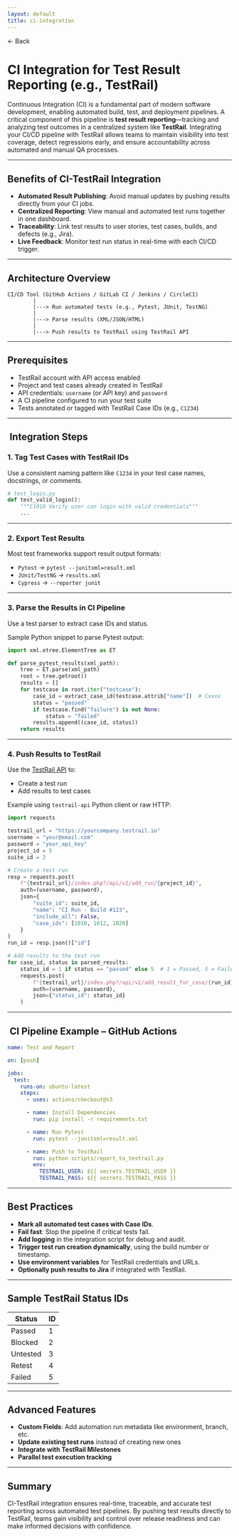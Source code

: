 ```yaml
---
layout: default
title: ci-integration 
---
```


<a href="https://anish7610.github.io/technical-writeups" style="text-decoration: none;">← Back</a>


# CI Integration for Test Result Reporting (e.g., TestRail)

Continuous Integration (CI) is a fundamental part of modern software development, enabling automated build, test, and deployment pipelines. A critical component of this pipeline is **test result reporting**—tracking and analyzing test outcomes in a centralized system like **TestRail**. Integrating your CI/CD pipeline with TestRail allows teams to maintain visibility into test coverage, detect regressions early, and ensure accountability across automated and manual QA processes.

---

##  Benefits of CI-TestRail Integration

* **Automated Result Publishing**: Avoid manual updates by pushing results directly from your CI jobs.
* **Centralized Reporting**: View manual and automated test runs together in one dashboard.
* **Traceability**: Link test results to user stories, test cases, builds, and defects (e.g., Jira).
* **Live Feedback**: Monitor test run status in real-time with each CI/CD trigger.

---

##  Architecture Overview

```
CI/CD Tool (GitHub Actions / GitLab CI / Jenkins / CircleCI)
        |
        |---> Run automated tests (e.g., Pytest, JUnit, TestNG)
        |
        |---> Parse results (XML/JSON/HTML)
        |
        |---> Push results to TestRail using TestRail API
```

---

##  Prerequisites

* TestRail account with API access enabled
* Project and test cases already created in TestRail
* API credentials: `username` (or API key) and `password`
* A CI pipeline configured to run your test suite
* Tests annotated or tagged with TestRail Case IDs (e.g., `C1234`)

---

## ️ Integration Steps

### 1. **Tag Test Cases with TestRail IDs**

Use a consistent naming pattern like `C1234` in your test case names, docstrings, or comments.

```python
# test_login.py
def test_valid_login():
    """C1010 Verify user can login with valid credentials"""
    ...
```

---

### 2. **Export Test Results**

Most test frameworks support result output formats:

* `Pytest` → `pytest --junitxml=result.xml`
* `JUnit/TestNG` → `results.xml`
* `Cypress` → `--reporter junit`

---

### 3. **Parse the Results in CI Pipeline**

Use a test parser to extract case IDs and status.

Sample Python snippet to parse Pytest output:

```python
import xml.etree.ElementTree as ET

def parse_pytest_results(xml_path):
    tree = ET.parse(xml_path)
    root = tree.getroot()
    results = []
    for testcase in root.iter("testcase"):
        case_id = extract_case_id(testcase.attrib["name"])  # Cxxxx
        status = "passed"
        if testcase.find("failure") is not None:
            status = "failed"
        results.append((case_id, status))
    return results
```

---

### 4. **Push Results to TestRail**

Use the [TestRail API](https://www.gurock.com/testrail/docs/api/reference/results/) to:

* Create a test run
* Add results to test cases

Example using `testrail-api` Python client or raw HTTP:

```python
import requests

testrail_url = "https://yourcompany.testrail.io"
username = "your@email.com"
password = "your_api_key"
project_id = 5
suite_id = 2

# Create a test run
resp = requests.post(
    f"{testrail_url}/index.php?/api/v2/add_run/{project_id}",
    auth=(username, password),
    json={
        "suite_id": suite_id,
        "name": "CI Run - Build #123",
        "include_all": False,
        "case_ids": [1010, 1012, 1020]
    }
)
run_id = resp.json()["id"]

# Add results to the test run
for case_id, status in parsed_results:
    status_id = 1 if status == "passed" else 5  # 1 = Passed, 5 = Failed
    requests.post(
        f"{testrail_url}/index.php?/api/v2/add_result_for_case/{run_id}/{case_id}",
        auth=(username, password),
        json={"status_id": status_id}
    )
```

---

## ️ CI Pipeline Example – GitHub Actions

```yaml
name: Test and Report

on: [push]

jobs:
  test:
    runs-on: ubuntu-latest
    steps:
      - uses: actions/checkout@v3

      - name: Install Dependencies
        run: pip install -r requirements.txt

      - name: Run Pytest
        run: pytest --junitxml=result.xml

      - name: Push to TestRail
        run: python scripts/report_to_testrail.py
        env:
          TESTRAIL_USER: ${{ secrets.TESTRAIL_USER }}
          TESTRAIL_PASS: ${{ secrets.TESTRAIL_PASS }}
```

---

##  Best Practices

* **Mark all automated test cases with Case IDs**.
* **Fail fast**: Stop the pipeline if critical tests fail.
* **Add logging** in the integration script for debug and audit.
* **Trigger test run creation dynamically**, using the build number or timestamp.
* **Use environment variables** for TestRail credentials and URLs.
* **Optionally push results to Jira** if integrated with TestRail.

---

##  Sample TestRail Status IDs

| Status   | ID |
| -------- | -- |
| Passed   | 1  |
| Blocked  | 2  |
| Untested | 3  |
| Retest   | 4  |
| Failed   | 5  |

---

##  Advanced Features

* **Custom Fields**: Add automation run metadata like environment, branch, etc.
* **Update existing test runs** instead of creating new ones
* **Integrate with TestRail Milestones**
* **Parallel test execution tracking**

---

##  Summary

CI-TestRail integration ensures real-time, traceable, and accurate test reporting across automated test pipelines. By pushing test results directly to TestRail, teams gain visibility and control over release readiness and can make informed decisions with confidence.
